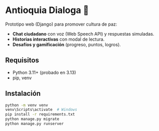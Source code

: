 # Antioquia Dialoga 🌿

Prototipo web (Django) para promover cultura de paz:
- **Chat ciudadano** con voz (Web Speech API) y respuestas simuladas.
- **Historias interactivas** con modal de lectura.
- **Desafíos y gamificación** (progreso, puntos, logros).

## Requisitos
- Python 3.11+ (probado en 3.13)
- pip, venv

## Instalación
```bash
python -m venv venv
venv\Scripts\activate  # Windows
pip install -r requirements.txt
python manage.py migrate
python manage.py runserver
